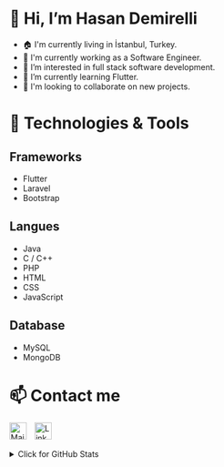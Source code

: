# 👋 Hi, I’m Hasan Demirelli

- 🏠 I'm currently living in İstanbul, Turkey.
- 💼 I'm currently working as a Software Engineer.
- 👀 I’m interested in full stack software development.
- 🌱 I’m currently learning Flutter.
- 🤝 I'm looking to collaborate on new projects.

# 💼 Technologies & Tools
## Frameworks
- Flutter
- Laravel
- Bootstrap
## Langues
- Java
- C / C++
- PHP
- HTML
- CSS
- JavaScript
## Database
- MySQL
- MongoDB

# 📫 Contact me
<a href="mailto:hasandemirelli8@gmail.com" target="_blank"><img alt="Mail" src="https://cdn-icons-png.flaticon.com/512/5968/5968534.png" height="30" style="margin-right:10px"></a>
<a href="https://www.linkedin.com/in/hasan-demirelli-a26a29177/" target="_blank"><img alt="LinkedIn" src="https://cdn-icons-png.flaticon.com/512/174/174857.png" height="30" style="margin-right:10px"></a>

<details>
<summary>Click for GitHub Stats</summary>
<img alt = "GitHub Stats" src="https://github-readme-stats.vercel.app/api?username=hasandemirelli&show_icons=true&hide=issues&icon_color=000000&hide_border=true&title_color=5391FE&text_color=555">
<img alt = "Top Language" src="https://github-readme-stats.vercel.app/api/top-langs/?username=hasandemirelli&hide=html,&hide_border=true&title_color=5391FE&text_color=555">
</details>

<!---
hasandemirelli/hasandemirelli is a ✨ special ✨ repository because its `README.md` (this file) appears on your GitHub profile.
You can click the Preview link to take a look at your changes.
--->
